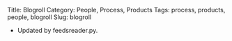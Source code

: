Title: Blogroll
Category: People, Process, Products
Tags: process, products, people, blogroll
Slug: blogroll

* Updated by feedsreader.py.

